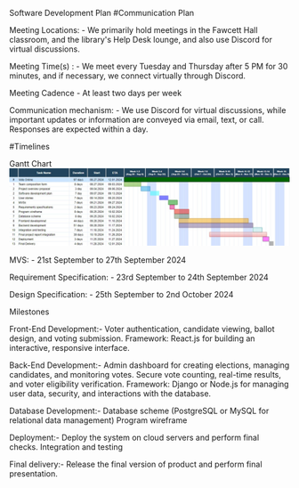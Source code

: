 Software Development Plan
#Communication Plan 

Meeting Locations: -
We primarily hold meetings in the Fawcett Hall classroom, and the library's Help Desk lounge, and also use Discord for virtual discussions.

Meeting Time(s) : -
We meet every Tuesday and Thursday after 5 PM for 30 minutes, and if necessary, we connect virtually through Discord.

Meeting Cadence - At least two days per week

Communication mechanism: -
 We use Discord for virtual discussions, while important updates or information are conveyed via email, text, or call. Responses are expected within a day.

#Timelines

Gantt Chart
![Gantt chart](image.jpg)

MVS: - 21st September to 27th September 2024

Requirement Specification: - 23rd September to 24th September 2024

Design Specification: - 25th September to 2nd October 2024

Milestones

Front-End Development:- 
    Voter authentication, candidate viewing, ballot design, and voting submission.
    Framework: React.js for building an interactive, responsive interface.

Back-End Development:-
	Admin dashboard for creating elections, managing candidates, and monitoring votes.
	Secure vote counting, real-time results, and voter eligibility verification.
	Framework: Django or Node.js for managing user data, security, and interactions with the database.

Database Development:-
	Database scheme (PostgreSQL or MySQL for relational data management)
	Program wireframe

Deployment:-
	Deploy the system on cloud servers and perform final checks.
	Integration and testing

Final delivery:-
	Release the final version of product and perform final presentation.
